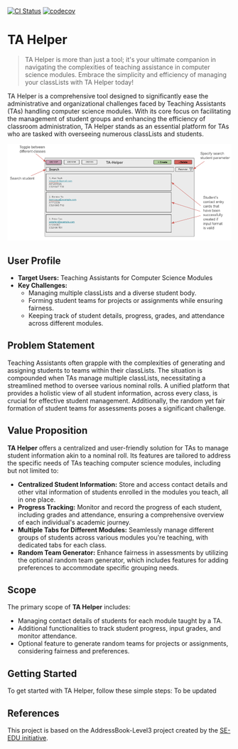 [![CI Status](https://github.com/se-edu/addressbook-level3/workflows/Java%20CI/badge.svg)](https://github.com/se-edu/addressbook-level3/actions)
[![codecov](https://codecov.io/gh/AY2324S2-CS2103T-T09-4/tp/graph/badge.svg?token=WAIOG42WJK)](https://codecov.io/gh/AY2324S2-CS2103T-T09-4/tp)

# TA Helper
> TA Helper is more than just a tool; it's your ultimate companion in navigating the complexities of teaching assistance in computer science modules. Embrace the simplicity and efficiency of managing your classLists with TA Helper today!

TA Helper is a comprehensive tool designed to significantly ease the administrative and organizational challenges faced by Teaching Assistants (TAs) handling computer science modules. With its core focus on facilitating the management of student groups and enhancing the efficiency of classroom administration, TA Helper stands as an essential platform for TAs who are tasked with overseeing numerous classLists and students.

![Ui](docs/images/Ui.png)

## User Profile

- **Target Users:** Teaching Assistants for Computer Science Modules
- **Key Challenges:**
  - Managing multiple classLists and a diverse student body.
  - Forming student teams for projects or assignments while ensuring fairness.
  - Keeping track of student details, progress, grades, and attendance across different modules.

## Problem Statement

Teaching Assistants often grapple with the complexities of generating and assigning students to teams within their classLists. The situation is compounded when TAs manage multiple classLists, necessitating a streamlined method to oversee various nominal rolls. A unified platform that provides a holistic view of all student information, across every class, is crucial for effective student management. Additionally, the random yet fair formation of student teams for assessments poses a significant challenge.

## Value Proposition

**TA Helper** offers a centralized and user-friendly solution for TAs to manage student information akin to a nominal roll. Its features are tailored to address the specific needs of TAs teaching computer science modules, including but not limited to:

- **Centralized Student Information:** Store and access contact details and other vital information of students enrolled in the modules you teach, all in one place.
- **Progress Tracking:** Monitor and record the progress of each student, including grades and attendance, ensuring a comprehensive overview of each individual's academic journey.
- **Multiple Tabs for Different Modules:** Seamlessly manage different groups of students across various modules you're teaching, with dedicated tabs for each class.
- **Random Team Generator:** Enhance fairness in assessments by utilizing the optional random team generator, which includes features for adding preferences to accommodate specific grouping needs.

## Scope

The primary scope of **TA Helper** includes:

- Managing contact details of students for each module taught by a TA.
- Additional functionalities to track student progress, input grades, and monitor attendance.
- Optional feature to generate random teams for projects or assignments, considering fairness and preferences.

## Getting Started

To get started with TA Helper, follow these simple steps: To be updated

## References
This project is based on the AddressBook-Level3 project created by the [SE-EDU initiative](https://se-education.org).
